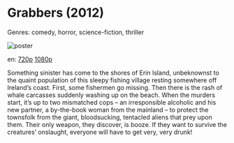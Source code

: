 # Grabbers (2012)

Genres: comedy, horror, science-fiction, thriller

![poster](http://image.tmdb.org/t/p/w500/eZ9hd0p2QXRSv1xoKaFDERLyadJ.jpg)

en:
  [720p](magnet:?xt=urn:btih:170C6EC66AFDF9CFC222CD0E431B7679BDAFD3E2&tr=udp://glotorrents.pw:6969/announce&tr=udp://tracker.opentrackr.org:1337/announce&tr=udp://torrent.gresille.org:80/announce&tr=udp://tracker.openbittorrent.com:80&tr=udp://tracker.coppersurfer.tk:6969&tr=udp://tracker.leechers-paradise.org:6969&tr=udp://p4p.arenabg.ch:1337&tr=udp://tracker.internetwarriors.net:1337)
  [1080p](magnet:?xt=urn:btih:5F68676A7B3B9AAA5FC2EFA24BD2BCE229D5D3C8&tr=udp://glotorrents.pw:6969/announce&tr=udp://tracker.opentrackr.org:1337/announce&tr=udp://torrent.gresille.org:80/announce&tr=udp://tracker.openbittorrent.com:80&tr=udp://tracker.coppersurfer.tk:6969&tr=udp://tracker.leechers-paradise.org:6969&tr=udp://p4p.arenabg.ch:1337&tr=udp://tracker.internetwarriors.net:1337)
  


Something sinister has come to the shores of Erin Island, unbeknownst to the quaint population of this sleepy fishing village resting somewhere off Ireland’s coast. First, some fishermen go missing. Then there is the rash of whale carcasses suddenly washing up on the beach. When the murders start, it’s up to two mismatched cops – an irresponsible alcoholic and his new partner, a by-the-book woman from the mainland – to protect the townsfolk from the giant, bloodsucking, tentacled aliens that prey upon them. Their only weapon, they discover, is booze. If they want to survive the creatures’ onslaught, everyone will have to get very, very drunk!
